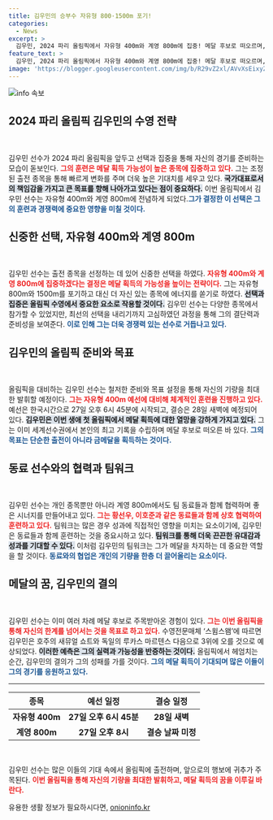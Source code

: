 ```yaml
---
title: 김우민의 승부수 자유형 800·1500m 포기!
categories:
  - News
excerpt: >
  김우민, 2024 파리 올림픽에서 자유형 400m와 계영 800m에 집중! 메달 후보로 떠오르며, 불참한 800·1500m 대회로 전략적 선택을 했다. 27일 첫 경기 시작!
feature_text: >
  김우민, 2024 파리 올림픽에서 자유형 400m와 계영 800m에 집중! 메달 후보로 떠오르며, 불참한 800·1500m 대회로 전략적 선택을 했다. 27일 첫 경기 시작!
image: 'https://blogger.googleusercontent.com/img/b/R29vZ2xl/AVvXsEixyZcFfHzMRdzZMjFBmAUKJYCLCGyLL1o632UiGVXcaFdKo_bkvkuCioo0uUKlGfBVcT3P84aROyZIXSBEx3Aw5nCQ3pTgDom1WDC4m8eifvWiAmWEEVb4x6G_l8C0QH225ldMjyaFvpxGEBGNO37VmDTDMHGhJPq73UglMfDca1-0aw/s1600/blogspot.png'
---
```


<p><img src="https://blogger.googleusercontent.com/img/b/R29vZ2xl/AVvXsEixyZcFfHzMRdzZMjFBmAUKJYCLCGyLL1o632UiGVXcaFdKo_bkvkuCioo0uUKlGfBVcT3P84aROyZIXSBEx3Aw5nCQ3pTgDom1WDC4m8eifvWiAmWEEVb4x6G_l8C0QH225ldMjyaFvpxGEBGNO37VmDTDMHGhJPq73UglMfDca1-0aw/s1600/blogspot.png" alt="info 속보" /></p>

<h2 data-ke-size="size26">2024 파리 올림픽 김우민의 수영 전략</h2>

<p data-ke-size="size16">&nbsp;</p>

<p>김우민 선수가 2024 파리 올림픽을 앞두고 선택과 집중을 통해 자신의 경기를 준비하는 모습이 돋보인다. <b><span style="color: #ee2323;">그의 훈련은 메달 획득 가능성이 높은 종목에 집중하고 있다.</span></b> 그는 조정된 출전 종목을 통해 빠르게 변화를 주며 더욱 높은 기대치를 세우고 있다. <b><span style="background-color: #21538527;">국가대표로서의 책임감을 가지고 큰 목표를 향해 나아가고 있다는 점이 중요하다.</span></b> 이번 올림픽에서 김우민 선수는 자유형 400m와 계영 800m에 전념하게 되었다.<b><span style="color: #1a5490;">그가 결정한 이 선택은 그의 훈련과 경쟁력에 중요한 영향을 미칠 것이다.</span></b></p>

<h2 data-ke-size="size26">신중한 선택, 자유형 400m와 계영 800m</h2>

<p data-ke-size="size16">&nbsp;</p>

<p>김우민 선수는 출전 종목을 선정하는 데 있어 신중한 선택을 하였다. <b><span style="color: #ee2323;">자유형 400m와 계영 800m에 집중하겠다는 결정은 메달 획득의 가능성을 높이는 전략이다.</span></b> 그는 자유형 800m와 1500m를 포기하고 대신 더 자신 있는 종목에 에너지를 쏟기로 하였다. <b><span style="background-color: #21538527;">선택과 집중은 올림픽 수영에서 중요한 요소로 작용할 것이다.</span></b> 김우민 선수는 다양한 종목에서 참가할 수 있었지만, 최선의 선택을 내리기까지 고심하였던 과정을 통해 그의 결단력과 준비성을 보여준다. <b><span style="color: #1a5490;">이로 인해 그는 더욱 경쟁력 있는 선수로 거듭나고 있다.</span></b></p>

<h2 data-ke-size="size26">김우민의 올림픽 준비와 목표</h2>

<p data-ke-size="size16">&nbsp;</p>

<p>올림픽을 대비하는 김우민 선수는 철저한 준비와 목표 설정을 통해 자신의 기량을 최대한 발휘할 예정이다. <b><span style="color: #ee2323;">그는 자유형 400m 예선에 대비해 체계적인 훈련을 진행하고 있다.</span></b> 예선은 한국시간으로 27일 오후 6시 45분에 시작되고, 결승은 28일 새벽에 예정되어 있다. <b><span style="background-color: #21538527;">김우민은 이번 생애 첫 올림픽에서 메달 획득에 대한 열망을 강하게 가지고 있다.</span></b> 그는 이미 세계선수권에서 본인의 최고 기록을 수립하며 메달 후보로 떠오른 바 있다. <b><span style="color: #1a5490;">그의 목표는 단순한 출전이 아니라 금메달을 획득하는 것이다.</span></b></p>

<h2 data-ke-size="size26">동료 선수와의 협력과 팀워크</h2>

<p data-ke-size="size16">&nbsp;</p>

<p>김우민 선수는 개인 종목뿐만 아니라 계영 800m에서도 팀 동료들과 함께 협력하며 좋은 시너지를 만들어내고 있다. <b><span style="color: #ee2323;">그는 황선우, 이호준과 같은 동료들과 함께 상호 협력하여 훈련하고 있다.</span></b> 팀워크는 많은 경우 성과에 직접적인 영향을 미치는 요소이기에, 김우민은 동료들과 함께 훈련하는 것을 중요시하고 있다. <b><span style="background-color: #21538527;">팀워크를 통해 더욱 끈끈한 유대감과 성과를 기대할 수 있다.</span></b> 이처럼 김우민의 팀워크는 그가 메달을 차지하는 데 중요한 역할을 할 것이다. <b><span style="color: #1a5490;">동료와의 협업은 개인의 기량을 한층 더 끌어올리는 요소이다.</span></b></p>

<h2 data-ke-size="size26">메달의 꿈, 김우민의 결의</h2>

<p data-ke-size="size16">&nbsp;</p>

<p>김우민 선수는 이미 여러 차례 메달 후보로 주목받아온 경험이 있다. <b><span style="color: #ee2323;">그는 이번 올림픽을 통해 자신의 한계를 넘어서는 것을 목표로 하고 있다.</span></b> 수영전문매체 ‘스윔스왬’에 따르면 김우민은 호주의 새뮤얼 쇼트와 독일의 루카스 마르텐스 다음으로 3위에 오를 것으로 예상되었다. <b><span style="background-color: #21538527;">이러한 예측은 그의 실력과 가능성을 반증하는 것이다.</span></b> 올림픽에서 헤엄치는 순간, 김우민의 결의가 그의 성패를 가를 것이다. <b><span style="color: #1a5490;">그의 메달 획득이 기대되며 많은 이들이 그의 경기를 응원하고 있다.</span></b></p>

<hr>

<table style="width: 100%; border-collapse: collapse;">
  <thead>
    <tr>
      <th style="text-align: center; height: 17px;"><b>종목</b></th>
      <th style="text-align: center; height: 17px;"><b>예선 일정</b></th>
      <th style="text-align: center; height: 17px;"><b>결승 일정</b></th>
    </tr>
  </thead>
  <tbody>
    <tr>
      <td style="text-align: center; height: 17px;"><b>자유형 400m</b></td>
      <td style="text-align: center; height: 17px;"><b>27일 오후 6시 45분</b></td>
      <td style="text-align: center; height: 17px;"><b>28일 새벽</b></td>
    </tr>
    <tr>
      <td style="text-align: center; height: 17px;"><b>계영 800m</b></td>
      <td style="text-align: center; height: 17px;"><b>27일 오후 8시</b></td>
      <td style="text-align: center; height: 17px;"><b>결승 날짜 미정</b></td>
    </tr>
  </tbody>
</table>

<p data-ke-size="size16">&nbsp;</p>

<p>김우민 선수는 많은 이들의 기대 속에서 올림픽에 출전하며, 앞으로의 행보에 귀추가 주목된다. <b><span style="color: #ee2323;">이번 올림픽을 통해 자신의 기량을 최대한 발휘하고, 메달 획득의 꿈을 이루길 바란다.</span></b></p>
유용한 생활 정보가 필요하시다면, <a href="https://onioninfo.kr" rel="dofollow">onioninfo.kr</a>


